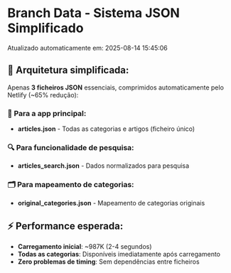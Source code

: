 # Branch Data - Sistema JSON Simplificado
Atualizado automaticamente em: 2025-08-14 15:45:06

## 🎯 Arquitetura simplificada:
Apenas **3 ficheiros JSON** essenciais, comprimidos automaticamente pelo Netlify (~65% redução):

### 📱 Para a app principal:
- **articles.json** - Todas as categorias e artigos (ficheiro único)

### 🔍 Para funcionalidade de pesquisa:
- **articles_search.json** - Dados normalizados para pesquisa

### 🗂️ Para mapeamento de categorias:
- **original_categories.json** - Mapeamento de categorias originais

## ⚡ Performance esperada:
- **Carregamento inicial**: ~987K (2-4 segundos)
- **Todas as categorias**: Disponíveis imediatamente após carregamento
- **Zero problemas de timing**: Sem dependências entre ficheiros
